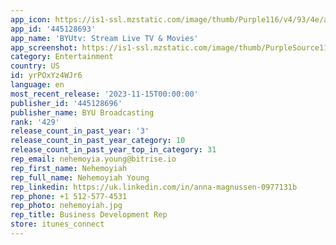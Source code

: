 ```yaml
---
app_icon: https://is1-ssl.mzstatic.com/image/thumb/Purple116/v4/93/4e/aa/934eaaea-a6d9-1f24-4e83-ef0d23beb936/AppIcon_tv-1x_U007emarketing-0-7-0-85-220-0.png/1024x1024bb.png
app_id: '445128693'
app_name: 'BYUtv: Stream Live TV & Movies'
app_screenshot: https://is1-ssl.mzstatic.com/image/thumb/PurpleSource113/v4/f7/4b/f8/f74bf812-5e61-80bc-e026-80de0179a56f/c4c74937-c940-4b7a-a153-78439c72c967_BYU_Broadcast_BYUtv_iOS_6.5_US_screenshotmockups_221025_01.png/1284x2778bb.png
category: Entertainment
country: US
id: yrPOxYz4WJr6
language: en
most_recent_release: '2023-11-15T00:00:00'
publisher_id: '445128696'
publisher_name: BYU Broadcasting
rank: '429'
release_count_in_past_year: '3'
release_count_in_past_year_category: 10
release_count_in_past_year_top_in_category: 31
rep_email: nehemoyia.young@bitrise.io
rep_first_name: Nehemoyiah
rep_full_name: Nehemoyiah Young
rep_linkedin: https://uk.linkedin.com/in/anna-magnussen-0977131b
rep_phone: +1 512-577-4531
rep_photo: nehemoyiah.jpg
rep_title: Business Development Rep
store: itunes_connect
---
```

